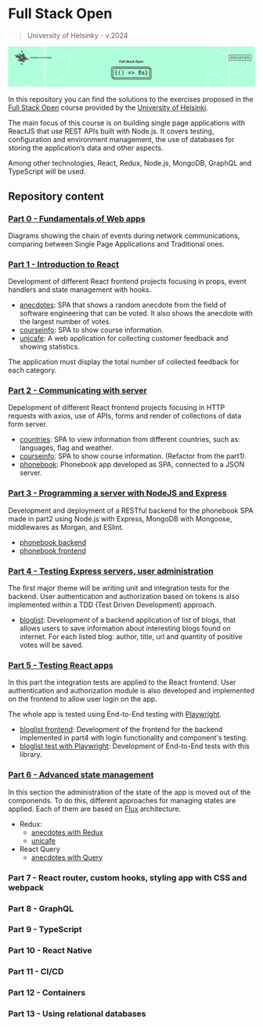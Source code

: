 # Full Stack Open
> University of Helsinky - v.2024

![Full Stack Open header](fullstackopen_header.png)

In this repository you can find the solutions to the exercises proposed in the [Full Stack Open](https://fullstackopen.com/) course provided by the [University of Helsinki](https://www.helsinki.fi/en).

The main focus of this course is on building single page applications with ReactJS that use REST APIs built with Node.js. It covers testing, configuration and environment management, the use of databases for storing the application’s data and other aspects.

Among other technologies, React, Redux, Node.js, MongoDB, GraphQL and TypeScript will be used.

## Repository content
### [Part 0 - Fundamentals of Web apps](/part0/)

Diagrams showing the chain of events during network communications, comparing between Single Page Applications and  Traditional ones.

### [Part 1 - Introduction to React](/part1/)

Development of different React frontend projects focusing in props, event handlers and state management with hooks.

- [anecdotes](/part1/anecdotes/): SPA that shows a random anecdote from the field of software engineering that can be voted. It also shows the anecdote with the largest number of votes.
- [courseinfo](/part1/courseinfo/): SPA to show course information.
- [unicafe](/part1/unicafe/): A web application for collecting customer feedback and showing statistics.

The application must display the total number of collected feedback for each category. 

### [Part 2 - Communicating with server](/part2/)

Depelopment of different React frontend projects focusing in HTTP requests with axios, use of APIs, forms and render of collections of data form server.

- [countries](/part2/countries/): SPA  to view information from different countries, such as: languages, flag and weather.
- [courseinfo](/part2/courseinfo/): SPA to show course information. (Refactor from the part1).
- [phonebook](/part2/phonebook/): Phonebook app developed as SPA, connected to a JSON server.

### [Part 3 - Programming a server with NodeJS and Express](/part3/)

Development and deployment of a RESTful backend for the phonebook SPA made in part2 using Node.js with Express, MongoDB with Mongoose, middlewares as Morgan, and ESlint.

- [phonebook backend](/part3/backend/phonebook/)
- [phonebook frontend](/part3/frontend/phonebook/)

### [Part 4 - Testing Express servers, user administration](/part4/)

The first major theme will be writing unit and integration tests for the backend. User authentication and authorization based on tokens is also implemented within a TDD (Test Driven Development) approach.

- [bloglist](/part4/bloglist/): Development of a backend application of list of blogs, that allows users to save information about interesting blogs found on internet. For each listed blog: author, title, url and quantity of positive votes will be saved.

### [Part 5 - Testing React apps](/part5/)

In this part the integration tests are applied to the React frontend. User authentication and authorization module is also developed and implemented on the frontend to allow user login on the app.

The whole app is tested using End-to-End testing with [Playwright](https://playwright.dev/).

- [bloglist frontend](/part5/bloglist/frontend/): Development of the frontend for the backend implemented in part4 with login functionality and component's testing.
- [bloglist test with Playwright](/part5/bloglist/playwright/): Development of End-to-End tests with this library.

### [Part 6 - Advanced state management](/part6/)

In this section the administration of the state of the app is moved out of the componends. To do this, different approaches for managing states are applied. Each of them are based on [Flux](https://facebookarchive.github.io/flux/docs/in-depth-overview/) architecture.
- Redux: 
    - [anecdotes with Redux](/part6/anecdotes-redux/)
    - [unicafe](/part6/unicafe-redux/)
- React Query
    - [anecdotes with Query](/part6/anecdotes-query/)

### Part 7 - React router, custom hooks, styling app with CSS and webpack
### Part 8 - GraphQL
### Part 9 - TypeScript
### Part 10 - React Native
### Part 11 - CI/CD
### Part 12 - Containers
### Part 13 - Using relational databases